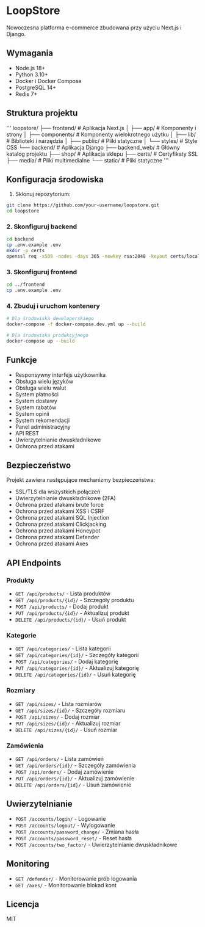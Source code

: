 # LoopStore

Nowoczesna platforma e-commerce zbudowana przy użyciu Next.js i Django.

## Wymagania

- Node.js 18+
- Python 3.10+
- Docker i Docker Compose
- PostgreSQL 14+
- Redis 7+

## Struktura projektu

'''
loopstore/
├── frontend/           # Aplikacja Next.js
│   ├── app/           # Komponenty i strony
│   ├── components/    # Komponenty wielokrotnego użytku
│   ├── lib/          # Biblioteki i narzędzia
│   ├── public/       # Pliki statyczne
│   └── styles/       # Style CSS
└── backend/          # Aplikacja Django
    ├── backend_web/  # Główny katalog projektu
    ├── shop/        # Aplikacja sklepu
    ├── certs/       # Certyfikaty SSL
    ├── media/       # Pliki multimedialne
    └── static/      # Pliki statyczne
'''

## Konfiguracja środowiska

1. Sklonuj repozytorium:

```bash
git clone https://github.com/your-username/loopstore.git
cd loopstore
```

### 2. Skonfiguruj backend

```bash
cd backend
cp .env.example .env
mkdir -p certs
openssl req -x509 -nodes -days 365 -newkey rsa:2048 -keyout certs/localhost.key -out certs/localhost.crt -subj "/CN=localhost"
```

### 3. Skonfiguruj frontend

```bash
cd ../frontend
cp .env.example .env
```

### 4. Zbuduj i uruchom kontenery

```bash
# Dla środowiska deweloperskiego
docker-compose -f docker-compose.dev.yml up --build

# Dla środowiska produkcyjnego
docker-compose up --build
```

## Funkcje

- Responsywny interfejs użytkownika
- Obsługa wielu języków
- Obsługa wielu walut
- System płatności
- System dostawy
- System rabatów
- System opinii
- System rekomendacji
- Panel administracyjny
- API REST
- Uwierzytelnianie dwuskładnikowe
- Ochrona przed atakami

## Bezpieczeństwo

Projekt zawiera następujące mechanizmy bezpieczeństwa:

- SSL/TLS dla wszystkich połączeń
- Uwierzytelnianie dwuskładnikowe (2FA)
- Ochrona przed atakami brute force
- Ochrona przed atakami XSS i CSRF
- Ochrona przed atakami SQL Injection
- Ochrona przed atakami Clickjacking
- Ochrona przed atakami Honeypot
- Ochrona przed atakami Defender
- Ochrona przed atakami Axes

## API Endpoints

### Produkty

- `GET /api/products/` - Lista produktów
- `GET /api/products/{id}/` - Szczegóły produktu
- `POST /api/products/` - Dodaj produkt
- `PUT /api/products/{id}/` - Aktualizuj produkt
- `DELETE /api/products/{id}/` - Usuń produkt

### Kategorie

- `GET /api/categories/` - Lista kategorii
- `GET /api/categories/{id}/` - Szczegóły kategorii
- `POST /api/categories/` - Dodaj kategorię
- `PUT /api/categories/{id}/` - Aktualizuj kategorię
- `DELETE /api/categories/{id}/` - Usuń kategorię

### Rozmiary

- `GET /api/sizes/` - Lista rozmiarów
- `GET /api/sizes/{id}/` - Szczegóły rozmiaru
- `POST /api/sizes/` - Dodaj rozmiar
- `PUT /api/sizes/{id}/` - Aktualizuj rozmiar
- `DELETE /api/sizes/{id}/` - Usuń rozmiar

### Zamówienia

- `GET /api/orders/` - Lista zamówień
- `GET /api/orders/{id}/` - Szczegóły zamówienia
- `POST /api/orders/` - Dodaj zamówienie
- `PUT /api/orders/{id}/` - Aktualizuj zamówienie
- `DELETE /api/orders/{id}/` - Usuń zamówienie

## Uwierzytelnianie

- `POST /accounts/login/` - Logowanie
- `POST /accounts/logout/` - Wylogowanie
- `POST /accounts/password_change/` - Zmiana hasła
- `POST /accounts/password_reset/` - Reset hasła
- `POST /accounts/two_factor/` - Uwierzytelnianie dwuskładnikowe

## Monitoring

- `GET /defender/` - Monitorowanie prób logowania
- `GET /axes/` - Monitorowanie blokad kont

## Licencja

MIT
